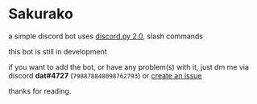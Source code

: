 # Sakurako

a simple discord bot uses [discord.py 2.0](https://github.com/Rapptz/discord.py), slash commands

this bot is still in development


if you want to add the bot, or have any problem(s) with it, just dm me via discord **dat#4727** (`798878848098762793`) or [create an issue](https://github.com/dat7726/Sakurako-issue/issues/new/choose)

thanks for reading.
